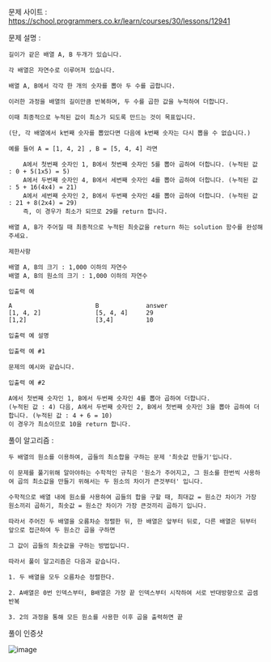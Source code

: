 문제 사이트 : https://school.programmers.co.kr/learn/courses/30/lessons/12941

문제 설명 :

    길이가 같은 배열 A, B 두개가 있습니다. 
    
    각 배열은 자연수로 이루어져 있습니다.
    
    배열 A, B에서 각각 한 개의 숫자를 뽑아 두 수를 곱합니다. 
    
    이러한 과정을 배열의 길이만큼 반복하며, 두 수를 곱한 값을 누적하여 더합니다. 
    
    이때 최종적으로 누적된 값이 최소가 되도록 만드는 것이 목표입니다. 
    
    (단, 각 배열에서 k번째 숫자를 뽑았다면 다음에 k번째 숫자는 다시 뽑을 수 없습니다.)

    예를 들어 A = [1, 4, 2] , B = [5, 4, 4] 라면

        A에서 첫번째 숫자인 1, B에서 첫번째 숫자인 5를 뽑아 곱하여 더합니다. (누적된 값 : 0 + 5(1x5) = 5)
        A에서 두번째 숫자인 4, B에서 세번째 숫자인 4를 뽑아 곱하여 더합니다. (누적된 값 : 5 + 16(4x4) = 21)
        A에서 세번째 숫자인 2, B에서 두번째 숫자인 4를 뽑아 곱하여 더합니다. (누적된 값 : 21 + 8(2x4) = 29)
        즉, 이 경우가 최소가 되므로 29를 return 합니다.

    배열 A, B가 주어질 때 최종적으로 누적된 최솟값을 return 하는 solution 함수를 완성해 주세요.

    제한사항
    
    배열 A, B의 크기 : 1,000 이하의 자연수
    배열 A, B의 원소의 크기 : 1,000 이하의 자연수
    
    입출력 예
    
    A	                    B	          answer
    [1, 4, 2]	            [5, 4, 4]	  29
    [1,2]	                [3,4]	      10
    
    입출력 예 설명
    
    입출력 예 #1
    
    문제의 예시와 같습니다.

    입출력 예 #2
    
    A에서 첫번째 숫자인 1, B에서 두번째 숫자인 4를 뽑아 곱하여 더합니다. 
    (누적된 값 : 4) 다음, A에서 두번째 숫자인 2, B에서 첫번째 숫자인 3을 뽑아 곱하여 더합니다. (누적된 값 : 4 + 6 = 10)
    이 경우가 최소이므로 10을 return 합니다.

풀이 알고리즘 :

    두 배열의 원소를 이용하여, 곱들의 최소합을 구하는 문제 '최솟값 만들기'입니다.
    
    이 문제를 풀기위해 알아야하는 수학적인 규칙은 '원소가 주어지고, 그 원소를 한번씩 사용하여 곱의 최소값을 만들기 위해서는 두 원소의 차이가 큰것부터' 입니다.
    
    수학적으로 배열 내에 원소를 사용하여 곱들의 합을 구할 때, 최대값 = 원소간 차이가 가장 원소끼리 곱하기, 최솟값 = 원소간 차이가 가장 큰것끼리 곱하기 입니다.
    
    따라서 주어진 두 배열을 오름차순 정렬한 뒤, 한 배열은 앞부터 뒤로, 다른 배열은 뒤부터 앞으로 접근하여 두 원소간 곱을 구하면
    
    그 값이 곱들의 최솟값을 구하는 방법입니다.
    
    따라서 풀이 알고리즘은 다음과 같습니다.
    
    1. 두 배열을 모두 오름차순 정렬한다.
    
    2. A배열은 0번 인덱스부터, B배열은 가장 끝 인덱스부터 시작하여 서로 반대방향으로 곱셈 반복
    
    3. 2의 과정을 통해 모든 원소를 사용한 이후 곱을 출력하면 끝
풀이 인증샷

![image](https://user-images.githubusercontent.com/57944215/235304640-98281fa4-1f7d-4fb2-8385-f5b1d6676d8b.png)
